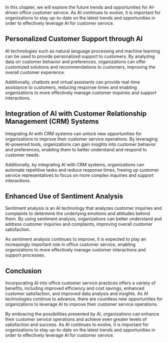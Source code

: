 
In this chapter, we will explore the future trends and opportunities for AI-driven office customer service. As AI continues to evolve, it is important for organizations to stay up-to-date on the latest trends and opportunities in order to effectively leverage AI for customer service.

Personalized Customer Support through AI
----------------------------------------

AI technologies such as natural language processing and machine learning can be used to provide personalized support to customers. By analyzing data on customer behavior and preferences, organizations can offer customized solutions and recommendations to customers, improving the overall customer experience.

Additionally, chatbots and virtual assistants can provide real-time assistance to customers, reducing response times and enabling organizations to more effectively manage customer inquiries and support interactions.

Integration of AI with Customer Relationship Management (CRM) Systems
---------------------------------------------------------------------

Integrating AI with CRM systems can unlock new opportunities for organizations to improve their customer service operations. By leveraging AI-powered tools, organizations can gain insights into customer behavior and preferences, enabling them to better understand and respond to customer needs.

Additionally, by integrating AI with CRM systems, organizations can automate repetitive tasks and reduce response times, freeing up customer service representatives to focus on more complex inquiries and support interactions.

Enhanced Use of Sentiment Analysis
----------------------------------

Sentiment analysis is an AI technology that analyzes customer inquiries and complaints to determine the underlying emotions and attitudes behind them. By using sentiment analysis, organizations can better understand and address customer inquiries and complaints, improving overall customer satisfaction.

As sentiment analysis continues to improve, it is expected to play an increasingly important role in office customer service, enabling organizations to more effectively manage customer interactions and support processes.

Conclusion
----------

Incorporating AI into office customer service practices offers a variety of benefits, including improved efficiency and cost savings, enhanced customer satisfaction, and improved data analysis and insights. As AI technologies continue to advance, there are countless new opportunities for organizations to leverage AI to improve their customer service operations.

By embracing the possibilities presented by AI, organizations can enhance their customer service operations and achieve even greater levels of satisfaction and success. As AI continues to evolve, it is important for organizations to stay up-to-date on the latest trends and opportunities in order to effectively leverage AI for customer service.
